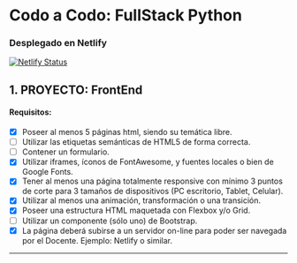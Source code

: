 # Codo a Codo: FullStack Python

### Desplegado en Netlify

[![Netlify Status](https://api.netlify.com/api/v1/badges/443c4651-29c1-457b-ac43-63cc13d05e06/deploy-status)](https://my-portfolio-alvaro-miranda.netlify.app/)

## 1. PROYECTO: FrontEnd

#### Requisitos:
 
- [x] Poseer al menos 5 páginas html, siendo su temática libre.
- [ ] Utilizar las etiquetas semánticas de HTML5 de forma correcta.
- [ ] Contener un formulario.
- [x] Utilizar iframes, íconos de FontAwesome, y fuentes locales o bien de Google Fonts.
- [x] Tener al menos una página totalmente responsive con mínimo 3 puntos de corte para 3 tamaños de dispositivos (PC escritorio, Tablet, Celular).
- [x] Utilizar al menos una animación, transformación o una transición.
- [x] Poseer una estructura HTML maquetada con Flexbox y/o Grid.
- [ ] Utilizar un componente (sólo uno) de Bootstrap.
- [x] La página deberá subirse a un servidor on-line para poder ser navegada por el Docente. Ejemplo: Netlify o similar.

---